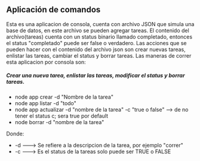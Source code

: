 ## Aplicación de comandos

Esta es una aplicacion de consola, cuenta con archivo JSON que simula una base de datos, en este archivo se pueden agregar tareas.
El contenido del archivo(tareas) cuenta con un status binario llamado completado, entonces el status "completado" puede ser false o verdadero.
Las acciones que se pueden hacer con el contenido del archivo json son crear nuevas tareas, enlistar las tareas, cambiar el status y borrar tareas.
Las maneras de correr esta aplicacion por consola son:
  
##### Crear una nueva tarea, enlistar las tareas, modificar el status y borrar tareas.
* node app crear -d "Nombre de la tarea" 
* node app listar -d "todo"
* node app actualizar -d "nombre de la tarea" -c "true o false"  --> de no tener el status c; sera true por default
* node borrar -d "nombre de la tarea"

Donde:

* -d ---> Se refiere a la descripcion de la tarea, por ejemplo "correr"
* -c ---> Es el status de la tareas solo puede ser TRUE o FALSE